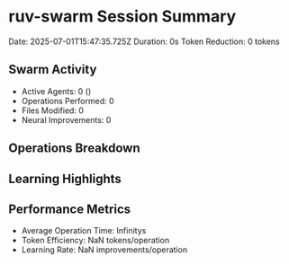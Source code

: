 # ruv-swarm Session Summary
Date: 2025-07-01T15:47:35.725Z
Duration: 0s
Token Reduction: 0 tokens

## Swarm Activity
- Active Agents: 0 ()
- Operations Performed: 0
- Files Modified: 0
- Neural Improvements: 0

## Operations Breakdown


## Learning Highlights


## Performance Metrics
- Average Operation Time: Infinitys
- Token Efficiency: NaN tokens/operation
- Learning Rate: NaN improvements/operation
